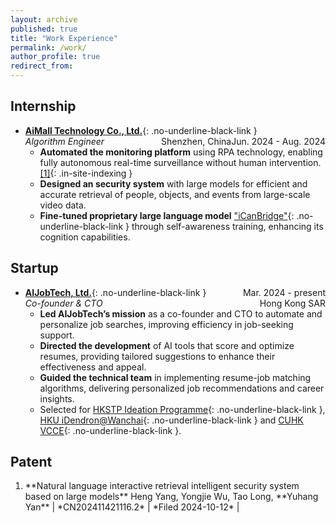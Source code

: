 ```yaml
---
layout: archive
published: true
title: "Work Experience"
permalink: /work/
author_profile: true
redirect_from:
---
```


## Internship

* [**AiMall Technology Co., Ltd.**](https://www.mall-ai.com){: .no-underline-black-link }
  <span style="float: right;">Jun. 2024 - Aug. 2024</span>  
  *Algorithm Engineer*
  <span style="float: right;">Shenzhen, China</span>
  * **Automated the monitoring platform** using RPA technology, enabling fully autonomous real-time surveillance without human intervention. [[1]](#patent-1){: .in-site-indexing }
  * **Designed an security system** with large models for efficient and accurate retrieval of people, objects, and events from large-scale video data.
  * **Fine-tuned proprietary large language model** ["iCanBridge"](https://mp.weixin.qq.com/s/CTaQ5AQ4r04BNOxkc92k0Q){: .no-underline-black-link } through self-awareness training, enhancing its cognition capabilities.

## Startup

* [**AIJobTech, Ltd.**](https://aijobtech.co/){: .no-underline-black-link }
  <span style="float: right;">Mar. 2024 - present</span>  
  *Co-founder & CTO*
  <span style="float: right;">Hong Kong SAR</span>
  * **Led AIJobTech’s mission** as a co-founder and CTO to automate and personalize job searches, improving efficiency in job-seeking support.
  * **Directed the development** of AI tools that score and optimize resumes, providing tailored suggestions to enhance their effectiveness and appeal.
  * **Guided the technical team** in implementing resume-job matching algorithms, delivering personalized job recommendations and career insights.
  * Selected for [HKSTP Ideation Programme](https://www.hkstp.org/what-we-offer/incubation-acceleration-elite/ideation/){: .no-underline-black-link }, [HKU iDendron@Wanchai](https://tec.hku.hk/idendronwanchai/){: .no-underline-black-link } and [CUHK VCCE](https://cuhkvcce.com){: .no-underline-black-link }.

## Patent

1. <p id="patent-1"></p>**Natural language interactive retrieval intelligent security system based on large models**  
   Heng Yang, Yongjie Wu, Tao Long, **Yuhang Yan**  
   | *CN202411421116.2* | *Filed 2024-10-12* |<!-- *[The Lens](https://www.lens.org)* |-->
